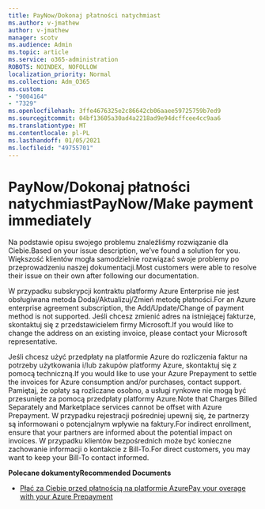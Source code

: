 ```yaml
---
title: PayNow/Dokonaj płatności natychmiast
ms.author: v-jmathew
author: v-jmathew
manager: scotv
ms.audience: Admin
ms.topic: article
ms.service: o365-administration
ROBOTS: NOINDEX, NOFOLLOW
localization_priority: Normal
ms.collection: Adm_O365
ms.custom:
- "9004164"
- "7329"
ms.openlocfilehash: 3ffe4676325e2c86642cb06aaee59725759b7ed9
ms.sourcegitcommit: 04bf13605a30ad4a2218ad9e94dcffcee4cc9aa6
ms.translationtype: MT
ms.contentlocale: pl-PL
ms.lasthandoff: 01/05/2021
ms.locfileid: "49755701"
---
```

# <a name="paynowmake-payment-immediately"></a><span data-ttu-id="b2732-102">PayNow/Dokonaj płatności natychmiast</span><span class="sxs-lookup"><span data-stu-id="b2732-102">PayNow/Make payment immediately</span></span>

<span data-ttu-id="b2732-103">Na podstawie opisu swojego problemu znaleźliśmy rozwiązanie dla Ciebie.</span><span class="sxs-lookup"><span data-stu-id="b2732-103">Based on your issue description, we’ve found a solution for you.</span></span> <span data-ttu-id="b2732-104">Większość klientów mogła samodzielnie rozwiązać swoje problemy po przeprowadzeniu naszej dokumentacji.</span><span class="sxs-lookup"><span data-stu-id="b2732-104">Most customers were able to resolve their issue on their own after following our documentation.</span></span>

<span data-ttu-id="b2732-105">W przypadku subskrypcji kontraktu platformy Azure Enterprise nie jest obsługiwana metoda Dodaj/Aktualizuj/Zmień metodę płatności.</span><span class="sxs-lookup"><span data-stu-id="b2732-105">For an Azure enterprise agreement subscription, the Add/Update/Change of payment method is not supported.</span></span> <span data-ttu-id="b2732-106">Jeśli chcesz zmienić adres na istniejącej fakturze, skontaktuj się z przedstawicielem firmy Microsoft.</span><span class="sxs-lookup"><span data-stu-id="b2732-106">If you would like to change the address on an existing invoice, please contact your Microsoft representative.</span></span>

<span data-ttu-id="b2732-107">Jeśli chcesz użyć przedpłaty na platformie Azure do rozliczenia faktur na potrzeby użytkowania i/lub zakupów platformy Azure, skontaktuj się z pomocą techniczną.</span><span class="sxs-lookup"><span data-stu-id="b2732-107">If you would like to use your Azure Prepayment to settle the invoices for Azure consumption and/or purchases, contact support.</span></span> <span data-ttu-id="b2732-108">Pamiętaj, że opłaty są rozliczane osobno, a usługi rynkowe nie mogą być przesunięte za pomocą przedpłaty platformy Azure.</span><span class="sxs-lookup"><span data-stu-id="b2732-108">Note that Charges Billed Separately and Marketplace services cannot be offset with Azure Prepayment.</span></span> <span data-ttu-id="b2732-109">W przypadku rejestracji pośredniej upewnij się, że partnerzy są informowani o potencjalnym wpływie na faktury.</span><span class="sxs-lookup"><span data-stu-id="b2732-109">For indirect enrollment, ensure that your partners are informed about the potential impact on invoices.</span></span> <span data-ttu-id="b2732-110">W przypadku klientów bezpośrednich może być konieczne zachowanie informacji o kontakcie z Bill-To.</span><span class="sxs-lookup"><span data-stu-id="b2732-110">For direct customers, you may want to keep your Bill-To contact informed.</span></span>

<span data-ttu-id="b2732-111">**Polecane dokumenty**</span><span class="sxs-lookup"><span data-stu-id="b2732-111">**Recommended Documents**</span></span>

- [<span data-ttu-id="b2732-112">Płać za Ciebie przed płatnością na platformie Azure</span><span class="sxs-lookup"><span data-stu-id="b2732-112">Pay your overage with your Azure Prepayment</span></span>](https://docs.microsoft.com/azure/cost-management-billing/manage/ea-portal-enrollment-invoices#pay-your-overage-with-your-azure-prepayment)
